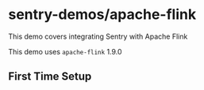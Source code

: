 # sentry-demos/apache-flink

This demo covers integrating Sentry with Apache Flink

This demo uses `apache-flink` 1.9.0

## First Time Setup

